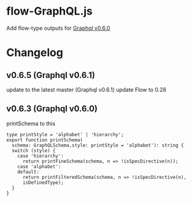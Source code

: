 # flow-GraphQL.js

Add flow-type outputs for [Graphql v0.6.0](https://github.com/graphql/graphql-js)

# Changelog
## v0.6.5 (Graphql v0.6.1)
 update to the latest master (Graphql v0.6.1) 
 update Flow to 0.28

## v0.6.3 (Graphql v0.6.0)
printSchema to this
```
type printStyle = 'alphabet' | 'hierarchy';
export function printSchema(
  schema: GraphQLSchema,style: printStyle = 'alphabet'): string {
  switch (style) {
    case 'hierarchy':
      return printFineSchema(schema, n => !isSpecDirective(n));
    case 'alphabet':
    default:
      return printFilteredSchema(schema, n => !isSpecDirective(n),
      isDefinedType);
  }
}
```